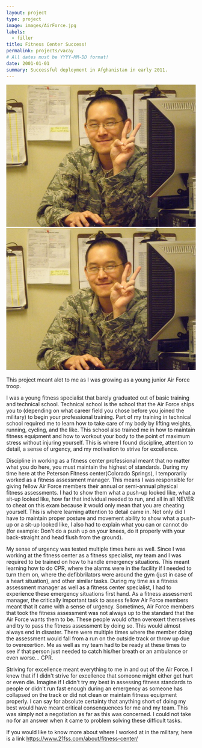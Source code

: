 ```yaml
---
layout: project
type: project
image: images/AirForce.jpg
labels: 
  - filler
title: Fitness Center Success!
permalink: projects/vacay
# All dates must be YYYY-MM-DD format!
date: 2001-01-01
summary: Successful deployment in Afghanistan in early 2011.
---
```


<img class="ui medium right floated rounded image" src="../images/Deployedawardimage2.jpg">
<img class="ui medium right floated rounded image" src="../images/Deployedawardimage2.jpg">

  This project meant alot to me as I was growing as a young junior Air Force troop.  
  
  I was a young fitness specialist that barely graduated out of basic training and technical school.  Technical school is the school that the Air Force ships you to (depending on what career field you chose before you joined the military) to begin your professional training.  Part of my training in technical school required me to learn how to take care of my body by lifting weights, running, cycling, and the like.  This school also trained me in how to maintain fitness equipment and how to workout your body to the point of maximum stress without injuring yourself.  This is where I found discipline, attention to detail, a sense of urgency, and my motivation to strive for excellence.  
  
  Discipline in working as a fitness center professional meant that no matter what you do here, you must maintain the highest of standards.  During my time here at the Peterson Fitness center(Colorado Springs), I temporarily worked as a fitness assessment manager.  This means I was responsible for giving fellow Air Force members their annual or semi-annual physical fitness assessments.  I had to show them what a push-up looked like, what a sit-up looked like, how far that individual needed to run, and all in all NEVER to cheat on this exam because it would only mean that you are cheating yourself.  This is where learning attention to detail came in.  Not only did I have to maintain proper posture and movement ability to show what a push-up or a sit-up looked like, I also had to explain what you can or cannot do (for example:  Don't do a push up on your knees, do it properly with your back-straight and head flush from the ground).
  
  My sense of urgency was tested multiple times here as well.  Since I was working at the fitness center as a fitness specialist, my team and I was required to be trained on how to handle emergency situations.  This meant learning how to do CPR, where the alarms were in the facility if I needed to turn them on, where the defibbrilators were around the gym (just in case of a heart situation), and other similar tasks.  During my time as a fitness assessment manager as well as a fitness center specialist, I had to experience these emergency situations first hand.  As a fitness assessment manager, the critically important task to assess fellow Air Force members meant that it came with a sense of urgency.  Sometimes, Air Force members that took the fitness assessment was not always up to the standard that the Air Force wants them to be.  These people would often overexert themselves and try to pass the fitness assessment by doing so.  This would almost always end in disaster.  There were multiple times where the member doing the assessment would fall from a run on the outside track or throw up due to overexertion.  Me as well as my team had to be ready at these times to see if that person just needed to catch his/her breath or an ambulance or even worse... CPR.
  
  Striving for excellence meant everything to me in and out of the Air Force.  I knew that if I didn't strive for excellence that someone might either get hurt or even die.  Imagine if I didn't try my best in assessing fitness standards to people or didn't run fast enough during an emergency as someone has collapsed on the track or did not clean or maintain fitness equipment properly.  I can say for absolute certainty that anything short of doing my best would have meant critical consenquences for me and my team.  This was simply not a negotiation as far as this was concerned.  I could not take no for an answer when it came to problem solving these difficult tasks. 
  
If you would like to know more about where I worked at in the military, here is a link
https://www.21fss.com/about/fitness-center/
